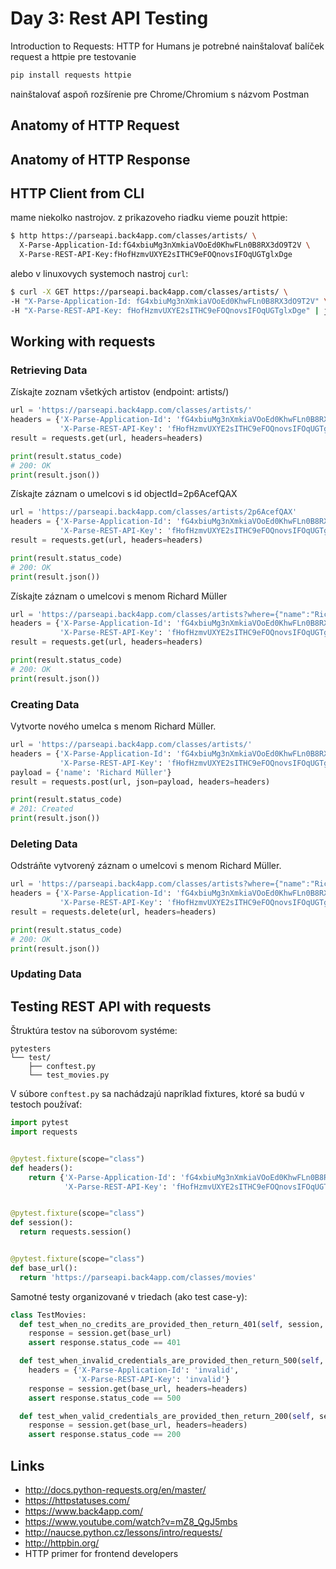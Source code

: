# Day 3: Rest API Testing

Introduction to Requests: HTTP for Humans
je potrebné nainštalovať balíček request a httpie pre testovanie

```bash
pip install requests httpie
```


nainštalovať aspoň rozšírenie pre Chrome/Chromium s názvom Postman

## Anatomy of HTTP Request

## Anatomy of HTTP Response

## HTTP Client from CLI

mame niekolko nastrojov. z prikazoveho riadku vieme pouzit httpie:

```bash
$ http https://parseapi.back4app.com/classes/artists/ \
  X-Parse-Application-Id:fG4xbiuMg3nXmkiaVOoEd0KhwFLn0B8RX3dO9T2V \
  X-Parse-REST-API-Key:fHofHzmvUXYE2sITHC9eFOQnovsIFOqUGTglxDge
```

alebo v linuxovych systemoch nastroj `curl`:

```bash
$ curl -X GET https://parseapi.back4app.com/classes/artists/ \
-H "X-Parse-Application-Id: fG4xbiuMg3nXmkiaVOoEd0KhwFLn0B8RX3dO9T2V" \
-H "X-Parse-REST-API-Key: fHofHzmvUXYE2sITHC9eFOQnovsIFOqUGTglxDge" | json_reformat
```

## Working with requests

### Retrieving Data

Získajte zoznam všetkých artistov (endpoint: artists/)

```python
url = 'https://parseapi.back4app.com/classes/artists/'
headers = {'X-Parse-Application-Id': 'fG4xbiuMg3nXmkiaVOoEd0KhwFLn0B8RX3dO9T2V',
           'X-Parse-REST-API-Key': 'fHofHzmvUXYE2sITHC9eFOQnovsIFOqUGTglxDge'}
result = requests.get(url, headers=headers)

print(result.status_code)
# 200: OK
print(result.json())
```

Získajte záznam o umelcovi s id objectId=2p6AcefQAX

```python
url = 'https://parseapi.back4app.com/classes/artists/2p6AcefQAX'
headers = {'X-Parse-Application-Id': 'fG4xbiuMg3nXmkiaVOoEd0KhwFLn0B8RX3dO9T2V',
           'X-Parse-REST-API-Key': 'fHofHzmvUXYE2sITHC9eFOQnovsIFOqUGTglxDge'}
result = requests.get(url, headers=headers)

print(result.status_code)
# 200: OK
print(result.json())
```


Získajte záznam o umelcovi s menom Richard Müller

```python
url = 'https://parseapi.back4app.com/classes/artists?where={"name":"Richar Müller"}'
headers = {'X-Parse-Application-Id': 'fG4xbiuMg3nXmkiaVOoEd0KhwFLn0B8RX3dO9T2V',
           'X-Parse-REST-API-Key': 'fHofHzmvUXYE2sITHC9eFOQnovsIFOqUGTglxDge'}
result = requests.get(url, headers=headers)

print(result.status_code)
# 200: OK
print(result.json())
```

### Creating Data

Vytvorte nového umelca s menom Richard Müller.

```python
url = 'https://parseapi.back4app.com/classes/artists/'
headers = {'X-Parse-Application-Id': 'fG4xbiuMg3nXmkiaVOoEd0KhwFLn0B8RX3dO9T2V',
           'X-Parse-REST-API-Key': 'fHofHzmvUXYE2sITHC9eFOQnovsIFOqUGTglxDge'}
payload = {'name': 'Richard Müller'}
result = requests.post(url, json=payload, headers=headers)

print(result.status_code)
# 201: Created
print(result.json())
```


### Deleting Data

Odstráňte vytvorený záznam o umelcovi s menom Richard Müller.

```python
url = 'https://parseapi.back4app.com/classes/artists?where={"name":"Richard Müller"}'
headers = {'X-Parse-Application-Id': 'fG4xbiuMg3nXmkiaVOoEd0KhwFLn0B8RX3dO9T2V',
           'X-Parse-REST-API-Key': 'fHofHzmvUXYE2sITHC9eFOQnovsIFOqUGTglxDge'}
result = requests.delete(url, headers=headers)

print(result.status_code)
# 200: OK
print(result.json())
```


### Updating Data


## Testing REST API with requests

Štruktúra testov na súborovom systéme:

```
pytesters
└── test/
    ├── conftest.py
    └── test_movies.py
```

V súbore `conftest.py` sa nachádzajú napríklad fixtures, ktoré sa budú v testoch používať:

```python
import pytest
import requests


@pytest.fixture(scope="class")
def headers():
    return {'X-Parse-Application-Id': 'fG4xbiuMg3nXmkiaVOoEd0KhwFLn0B8RX3dO9T2V',
            'X-Parse-REST-API-Key': 'fHofHzmvUXYE2sITHC9eFOQnovsIFOqUGTglxDge'}


@pytest.fixture(scope="class")
def session():
  return requests.session()


@pytest.fixture(scope="class")
def base_url():
  return 'https://parseapi.back4app.com/classes/movies'
```

Samotné testy organizované v triedach (ako test case-y):

```python
class TestMovies:
  def test_when_no_credits_are_provided_then_return_401(self, session, base_url):
    response = session.get(base_url)
    assert response.status_code == 401

  def test_when_invalid_credentials_are_provided_then_return_500(self, session, base_url):
    headers = {'X-Parse-Application-Id': 'invalid',
               'X-Parse-REST-API-Key': 'invalid'}
    response = session.get(base_url, headers=headers)
    assert response.status_code == 500

  def test_when_valid_credentials_are_provided_then_return_200(self, session, headers, base_url):
    response = session.get(base_url, headers=headers)
    assert response.status_code == 200
```


## Links

* http://docs.python-requests.org/en/master/
* https://httpstatuses.com/
* https://www.back4app.com/
* https://www.youtube.com/watch?v=mZ8_QgJ5mbs
* http://naucse.python.cz/lessons/intro/requests/
* http://httpbin.org/
* HTTP primer for frontend developers

